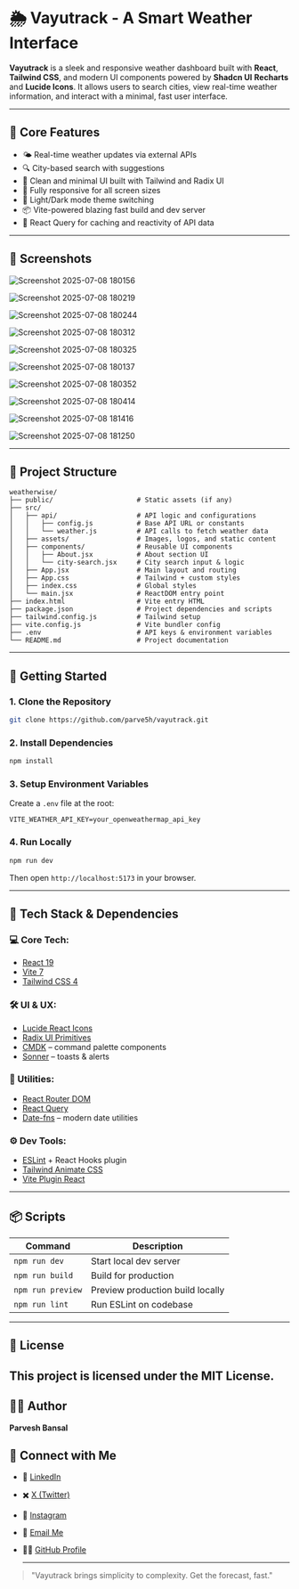 # 🌦️ Vayutrack - A Smart Weather Interface

**Vayutrack** is a sleek and responsive weather dashboard built with **React**, **Tailwind CSS**, and modern UI components powered by **Shadcn UI** **Recharts** and **Lucide Icons**. It allows users to search cities, view real-time weather information, and interact with a minimal, fast user interface.

---

## 🧠 Core Features

* 🌤️ Real-time weather updates via external APIs
* 🔍 City-based search with suggestions
* 🎨 Clean and minimal UI built with Tailwind and Radix UI
* 📱 Fully responsive for all screen sizes
* 🌙 Light/Dark mode theme switching
* 📦 Vite-powered blazing fast build and dev server
* 🧠 React Query for caching and reactivity of API data


---

## 🌈 Screenshots



![Screenshot 2025-07-08 180156](https://github.com/user-attachments/assets/2eec67e6-e9bf-43fa-a6ed-f0acda3a492e)

![Screenshot 2025-07-08 180219](https://github.com/user-attachments/assets/f0d7e2e9-1e1a-45e9-ab7e-10d7e90e3c3c)

![Screenshot 2025-07-08 180244](https://github.com/user-attachments/assets/b13c1093-a308-4730-901a-316a3e1a60d9)

![Screenshot 2025-07-08 180312](https://github.com/user-attachments/assets/6d81d387-c6bb-48af-b1a8-806c024e91c1)

![Screenshot 2025-07-08 180325](https://github.com/user-attachments/assets/b334a016-21c1-4470-b492-710fb4c2f7c8)

![Screenshot 2025-07-08 180137](https://github.com/user-attachments/assets/b43f1b3a-f171-4520-ac6a-e49add1e0751)

![Screenshot 2025-07-08 180352](https://github.com/user-attachments/assets/cedc1fbe-deba-40c8-bed5-44fd8562d014)

![Screenshot 2025-07-08 180414](https://github.com/user-attachments/assets/f126779a-2e3c-4594-a3d3-bc08c021aa30)

![Screenshot 2025-07-08 181416](https://github.com/user-attachments/assets/44b4badb-84d7-4732-a637-3b31e8ff8179)

![Screenshot 2025-07-08 181250](https://github.com/user-attachments/assets/d716be13-ccbf-46f1-a8fa-5ad3cf1e744e)


---


## 📁 Project Structure

```
weatherwise/
├── public/                     # Static assets (if any)
├── src/
│   ├── api/                    # API logic and configurations
│   │   ├── config.js           # Base API URL or constants
│   │   └── weather.js          # API calls to fetch weather data
│   ├── assets/                 # Images, logos, and static content
│   ├── components/             # Reusable UI components
│   │   ├── About.jsx           # About section UI
│   │   └── city-search.jsx     # City search input & logic
│   ├── App.jsx                 # Main layout and routing
│   ├── App.css                 # Tailwind + custom styles
│   ├── index.css               # Global styles
│   └── main.jsx                # ReactDOM entry point
├── index.html                  # Vite entry HTML
├── package.json                # Project dependencies and scripts
├── tailwind.config.js          # Tailwind setup
├── vite.config.js              # Vite bundler config
├── .env                        # API keys & environment variables
└── README.md                   # Project documentation
```



---

## 🚀 Getting Started

### 1. Clone the Repository

```bash
git clone https://github.com/parve5h/vayutrack.git
```

### 2. Install Dependencies

```bash
npm install
```

### 3. Setup Environment Variables

Create a `.env` file at the root:

```
VITE_WEATHER_API_KEY=your_openweathermap_api_key
```

### 4. Run Locally

```bash
npm run dev
```

Then open `http://localhost:5173` in your browser.

---

## 🧰 Tech Stack & Dependencies

### 💻 Core Tech:

* [React 19](https://reactjs.org/)
* [Vite 7](https://vitejs.dev/)
* [Tailwind CSS 4](https://tailwindcss.com/)

### 🛠 UI & UX:

* [Lucide React Icons](https://lucide.dev/)
* [Radix UI Primitives](https://www.radix-ui.com/)
* [CMDK](https://cmdk.paco.sh/) – command palette components
* [Sonner](https://sonner.emilkowal.dev/) – toasts & alerts

### 🧠 Utilities:

* [React Router DOM](https://reactrouter.com/)
* [React Query](https://tanstack.com/query/latest)
* [Date-fns](https://date-fns.org/) – modern date utilities

### ⚙️ Dev Tools:

* [ESLint](https://eslint.org/) + React Hooks plugin
* [Tailwind Animate CSS](https://github.com/tailwindlabs/animate.css)
* [Vite Plugin React](https://www.npmjs.com/package/@vitejs/plugin-react)

---

## 📦 Scripts

| Command           | Description                      |
| ----------------- | -------------------------------- |
| `npm run dev`     | Start local dev server           |
| `npm run build`   | Build for production             |
| `npm run preview` | Preview production build locally |
| `npm run lint`    | Run ESLint on codebase           |

---

## 📝 License

This project is licensed under the MIT License.
---

## 👨‍💻 Author

**Parvesh Bansal**

## 🔗 Connect with Me

- 💼 [LinkedIn](https://www.linkedin.com/in/parvesh-bansal/)  
- ✖️ [X (Twitter)](https://twitter.com/parve5h)  
- 📸 [Instagram](https://www.instagram.com/parve5h)  
- 📧 [Email Me](mailto:parveshbansal063@gmail.com)  
- 👨‍💻 [GitHub Profile](https://github.com/parve5h)

  ---



> "Vayutrack brings simplicity to complexity. Get the forecast, fast."
